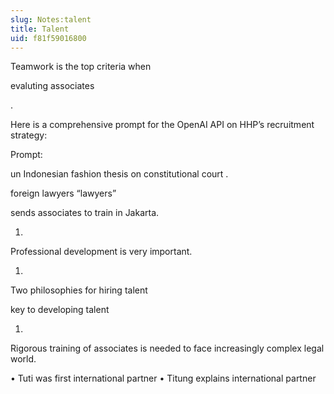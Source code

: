 ```yaml
---
slug: Notes:talent
title: Talent
uid: f81f59016800
---
```


Teamwork is the top criteria when

evaluting associates

.

Here is a comprehensive prompt for the OpenAI API on HHP’s recruitment strategy:

Prompt:

un Indonesian fashion
thesis on constitutional court
.

foreign lawyers
“lawyers”

sends associates
to train in Jakarta.

1.
Professional development
is very important.

1.
Two philosophies
for hiring talent

key to developing talent

1.
Rigorous training
of associates is needed to face increasingly complex legal world.

• Tuti was first
international partner
• Titung explains
international partner